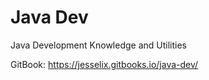 # Java Dev
Java Development Knowledge and Utilities

GitBook: https://jesselix.gitbooks.io/java-dev/
